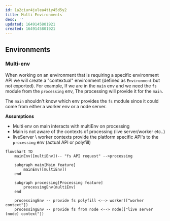 ```yaml
---
id: 1a2ciur4julea4tiy45d5y2
title: Multi Environments
desc: ''
updated: 1649145801921
created: 1649145801921
---
```

## Environments

### Multi-env

When working on an environment that is requiring a specific environment API we will create a "contextual" environment (defined as `Environment` but not exported).
For example, If we are in the `main` env and we need the `fs` module from the `processing` env, The processing will provide it for the `main`.

The `main` shouldn't know which env provides the `fs` module since it could come from either a worker env or a node server.

**Assumptions**
- Multi env on main interacts with multiEnv on processing
- Main is not aware of the contexts of processing (live server/worker etc..)
- liveServer \ worker contexts provide the platform specific API's to the `processing` env
(actual API or polyfill)

```mermaid
flowchart TD
    mainEnv([multiEnv])-- "fs API request" -->processing
    
    subgraph main[Main feature]
        mainEnv([multiEnv])
    end

    subgraph processing[Processing feature]
        processingEnv(multiEnv)
    end

    processingEnv -- provide fs polyfill <--> worker(["worker context"])
    processingEnv -- provide fs from node <--> node(["live server (node) context"])
```
